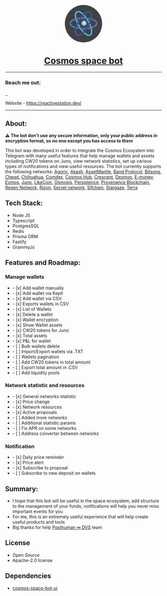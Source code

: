 <p align="center">
<img src="server/assets/logo_small.png" width="120" height="120" text-align="center">
</p>
<h1 align="center"><a href="https://t.me/CosmosSpaceBot">Cosmos space bot <br /></a></h1>

---

<h3 align="left">Reach me out:</h3>

[//]: # (<img src="https://img.shields.io/badge/typescript-%23007ACC.svg?style=for-the-badge&logo=typescript&logoColor=white" alt="">)

<a href="https://twitter.com/RoenkoAnton">
<img src="https://img.shields.io/badge/Twitter-%231DA1F2.svg?style=for-the-badge&logo=Twitter&logoColor=white" alt="">
</a>
<a href="https://www.linkedin.com/in/anton-royenko-375030160/">
<img src="https://img.shields.io/badge/linkedin-%230077B5.svg?style=for-the-badge&logo=linkedin&logoColor=white" alt="">
</a>
<a href="https://t.me/ReactiveGuy">
<img src="https://img.shields.io/badge/Telegram-2CA5E0?style=for-the-badge&logo=telegram&logoColor=white" alt="">
</a>

Website - https://reactivestation.dev/

---

<h2 align="left">About:</h3>

<b>⚠️ The bot don't use any secure information, only your public address in encryption format, 
so no one except you has access to them</b>
<p>This bot was developed in order to integrate the Cosmos Ecosystem into 
Telegram with many useful features that help manage wallets and assets including CW20 tokens on Juno, 
view network statistics, set up various types of notifications and view useful resources. 
The bot currently supports the following networks: <a href="https://agoric.com">Agoric</a>, 
<a href="https://akash.network">Akash</a>, <a href="https://assetmantle.one">AssetMantle</a>, 
<a href="https://bandprotocol.com">Band Protocol</a>, <a href="https://bitsong.io">Bitsong</a>, 
<a href="https://cheqd.io/">Cheqd</a>, <a href="https://www.chihuahua.wtf">Chihuahua</a>, 
<a href="https://comdex.one">Comdex</a>, <a href="https://cosmos.network">Cosmos Hub</a>, 
<a href="https://crescent.network/">Crescent</a>, <a href="https://www.desmos.network">Desmos</a>, 
<a href="https://e-money.com/">E-money</a>, <a href="https://evmos.org/">Evmos</a>, 
<a href="https://www.junonetwork.io">Juno</a>, <a href="https://about.like.co">LikeCoin</a>, 
<a href="https://osmosis.zone">Osmosis</a>, <a href="https://rest.core.persistence.one/">Persistence</a>,
<a href="https://www.provenance.io">Provenance Blockchain</a>, <a href="https://www.regen.network">Regen Network</a>,
<a href="https://rizon.world">Rizon</a>, <a href="https://scrt.network">Secret network</a>,
<a href="https://www.sifchain.finance">Sifchain</a>, <a href="https://www.stargaze.zone">Stargaze</a>, 
<a href="https://www.terra.money">Terra</a>
</p>

<h2 align="left">Tech Stack:</h3>
<ul>
<li>Node JS</li>
<li>Typescript</li>
<li>PostgresSQL</li>
<li>Redis</li>
<li>Prisma ORM</li>
<li>Fastify</li>
<li>GrammyJs</li>
</ul>

<h2 align="left">Features and Roadmap:</h3>
<h3>Manage wallets</h3>
<ul>
<li>- [x] Add wallet manually</li>
<li>- [x] Add wallet via Keplr</li>
<li>- [x] Add wallet via CSV</li>
<li>- [x] Exports wallets in CSV</li>
<li>- [x] List of Wallets</li>
<li>- [x] Delete a wallet</li>
<li>- [x] Wallet encryption</li>
<li>- [x] Show Wallet assets</li>
<li>- [x] CW20 tokens for Juno</li>
<li>- [x] Total assets</li>
<li>- [x] P&L for wallet</li>
<li>- [ ] Bulk wallets delete</li>
<li>- [ ] Import/Export wallets via .TXT</li>
<li>- [ ] Wallets pagination</li>
<li>- [ ] Add CW20 tokens in total amount</li>
<li>- [ ] Export total amount in .CSV</li>
<li>- [ ] Add liquidity pools</li>
</ul>

<h3>Network statistic and resources</h3>
<ul>
<li>- [x] General networks statistic</li>
<li>- [x] Price change</li>
<li>- [x] Network resources</li>
<li>- [x] Active proposals</li>
<li>- [ ] Added more networks</li>
<li>- [ ] Additional statistic params</li>
<li>- [ ] Fix APR on some networks</li>
<li>- [ ] Address converter between networks</li>
</ul>

<h3>Notification</h3>
<ul>
<li>- [x] Daily price reminder</li>
<li>- [x] Price alert</li>
<li>- [x] Subscribe to proposal</li>
<li>- [ ] Subscribe to new deposit on wallets</li>
</ul>

<h2 align="left">Summary:</h3>

<ul>
<li>I hope that this bot will be useful in the space ecosystem, add structure 
to the management of your funds, notifications will help you never miss 
important events for you</li>
<li>For me, this is an extremely useful experience that will help create useful products and tools</li>
<li>Big thanks for help <a href="https://posthuman.digital/">Posthuman ∞ DVS</a> team</li>
</ul>

<h2 align="left">License</h2>

<ul>
<li>Open Source</li>
<li>Apache-2.0 license</li>
</ul>

<h2 align="left">Dependencies</h2>
<ul>
<li><a href="https://github.com/antonRoyenko/cosmos-space-bot-ui">cosmos-space-bot-ui</a></li>
</ul>
